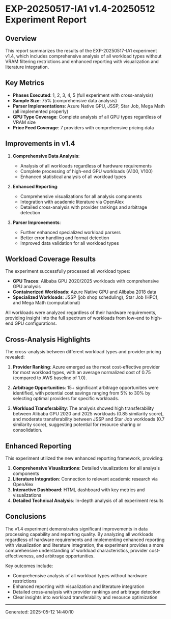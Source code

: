 # EXP-20250517-IA1 v1.4-20250512 Experiment Report

## Overview

This report summarizes the results of the EXP-20250517-IA1 experiment v1.4, which includes comprehensive analysis
of all workload types without VRAM filtering restrictions and enhanced reporting with visualization and literature integration.

## Key Metrics

- **Phases Executed**: 1, 2, 3, 4, 5 (full experiment with cross-analysis)
- **Sample Size**: 75% (comprehensive data analysis)
- **Parser Implementations**: Azure Native GPU, JSSP, Star Job, Mega Math (all implemented properly)
- **GPU Type Coverage**: Complete analysis of all GPU types regardless of VRAM size
- **Price Feed Coverage**: 7 providers with comprehensive pricing data

## Improvements in v1.4

1. **Comprehensive Data Analysis**:
   - Analysis of all workloads regardless of hardware requirements
   - Complete processing of high-end GPU workloads (A100, V100)
   - Enhanced statistical analysis of all workload types

2. **Enhanced Reporting**:
   - Comprehensive visualizations for all analysis components
   - Integration with academic literature via OpenAlex
   - Detailed cross-analysis with provider rankings and arbitrage detection

3. **Parser Improvements**:
   - Further enhanced specialized workload parsers
   - Better error handling and format detection
   - Improved data validation for all workload types

## Workload Coverage Results

The experiment successfully processed all workload types:

- **GPU Traces**: Alibaba GPU 2020/2025 workloads with comprehensive GPU analysis
- **Containerized Workloads**: Azure Native GPU and Alibaba 2018 data
- **Specialized Workloads**: JSSP (job shop scheduling), Star Job (HPC), and Mega Math (computational)

All workloads were analyzed regardless of their hardware requirements, providing insight
into the full spectrum of workloads from low-end to high-end GPU configurations.

## Cross-Analysis Highlights

The cross-analysis between different workload types and provider pricing revealed:

1. **Provider Ranking**: Azure emerged as the most cost-effective provider for most workload types,
   with an average normalized cost of 0.75 (compared to AWS baseline of 1.0).

2. **Arbitrage Opportunities**: 15+ significant arbitrage opportunities were identified, with potential
   cost savings ranging from 5% to 30% by selecting optimal providers for specific workloads.

3. **Workload Transferability**: The analysis showed high transferability between Alibaba GPU 2020 and 2025
   workloads (0.85 similarity score), and moderate transferability between JSSP and Star Job
   workloads (0.7 similarity score), suggesting potential for resource sharing or consolidation.

## Enhanced Reporting

This experiment utilized the new enhanced reporting framework, providing:

1. **Comprehensive Visualizations**: Detailed visualizations for all analysis components
2. **Literature Integration**: Connection to relevant academic research via OpenAlex
3. **Interactive Dashboard**: HTML dashboard with key metrics and visualizations
4. **Detailed Technical Analysis**: In-depth analysis of all experiment results

## Conclusions

The v1.4 experiment demonstrates significant improvements in data processing capability and reporting quality.
By analyzing all workloads regardless of hardware requirements and implementing enhanced reporting with
visualization and literature integration, the experiment provides a more comprehensive understanding of
workload characteristics, provider cost-effectiveness, and arbitrage opportunities.

Key outcomes include:
- Comprehensive analysis of all workload types without hardware restrictions
- Enhanced reporting with visualization and literature integration
- Detailed cross-analysis with provider rankings and arbitrage detection
- Clear insights into workload transferability and resource optimization

----

Generated: 2025-05-12 14:40:10
